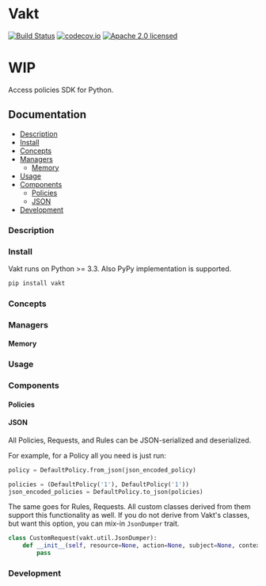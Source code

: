 # Vakt

[![Build Status](https://travis-ci.org/kolotaev/vakt.svg?branch=master)](https://travis-ci.org/kolotaev/vakt)
[![codecov.io](https://codecov.io/github/kolotaev/vakt/coverage.svg?branch=master)](https://codecov.io/github/kolotaev/vakt?branch=master)
[![Apache 2.0 licensed](https://img.shields.io/badge/License-Apache%202.0-yellow.svg)](https://raw.githubusercontent.com/kolotaev/vakt/master/LICENSE)

# WIP

Access policies SDK for Python.

## Documentation

- [Description](#description)
- [Install](#install)
- [Concepts](#concepts)
- [Managers](#managers)
    - [Memory](#memory)
- [Usage](#usage)
- [Components](#components)
	- [Policies](#policies)
	- [JSON](#json)
- [Development](#development)


### Description

### Install

Vakt runs on Python >= 3.3. Also PyPy implementation is supported.

```bash
pip install vakt
```

### Concepts

### Managers

#### Memory

### Usage

### Components

#### Policies

#### JSON

All Policies, Requests, and Rules can be JSON-serialized and deserialized.

For example, for a Policy all you need is just run:
```python
policy = DefaultPolicy.from_json(json_encoded_policy)

policies = (DefaultPolicy('1'), DefaultPolicy('1'))
json_encoded_policies = DefaultPolicy.to_json(policies)
```

The same goes for Rules, Requests.
All custom classes derived from them support this functionality as well.
If you do not derive from Vakt's classes, but want this option, you can mix-in `JsonDumper` trait.

```python
class CustomRequest(vakt.util.JsonDumper):
    def __init__(self, resource=None, action=None, subject=None, context=None):
        pass
```


### Development
